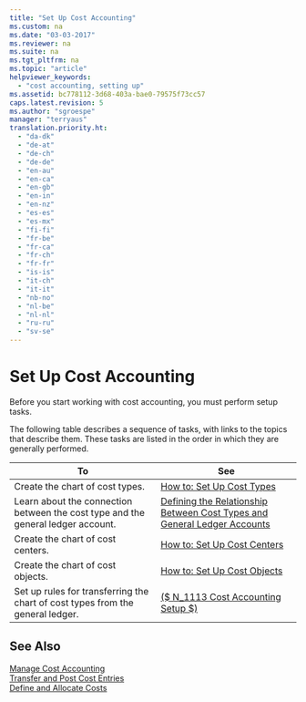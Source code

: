 ```yaml
---
title: "Set Up Cost Accounting"
ms.custom: na
ms.date: "03-03-2017"
ms.reviewer: na
ms.suite: na
ms.tgt_pltfrm: na
ms.topic: "article"
helpviewer_keywords: 
  - "cost accounting, setting up"
ms.assetid: bc778112-3d68-403a-bae0-79575f73cc57
caps.latest.revision: 5
ms.author: "sgroespe"
manager: "terryaus"
translation.priority.ht: 
  - "da-dk"
  - "de-at"
  - "de-ch"
  - "de-de"
  - "en-au"
  - "en-ca"
  - "en-gb"
  - "en-in"
  - "en-nz"
  - "es-es"
  - "es-mx"
  - "fi-fi"
  - "fr-be"
  - "fr-ca"
  - "fr-ch"
  - "fr-fr"
  - "is-is"
  - "it-ch"
  - "it-it"
  - "nb-no"
  - "nl-be"
  - "nl-nl"
  - "ru-ru"
  - "sv-se"
---
```

# Set Up Cost Accounting
Before you start working with cost accounting, you must perform setup tasks.  
  
 The following table describes a sequence of tasks, with links to the topics that describe them. These tasks are listed in the order in which they are generally performed.  
  
|To|See|  
|--------|---------|  
|Create the chart of cost types.|[How to: Set Up Cost Types](../Finance/how-to-set-up-cost-types.md)|  
|Learn about the connection between the cost type and the general ledger account.|[Defining the Relationship Between Cost Types and General Ledger Accounts](../Finance/defining-the-relationship-between-cost-types-and-general-ledger-accounts.md)|  
|Create the chart of cost centers.|[How to: Set Up Cost Centers](../Finance/how-to-set-up-cost-centers.md)|  
|Create the chart of cost objects.|[How to: Set Up Cost Objects](../Finance/how-to-set-up-cost-objects.md)|  
|Set up rules for transferring the chart of cost types from the general ledger.|[\($ N\_1113 Cost Accounting Setup $\)](assetId:///e96b49f0-9859-461b-a7c8-f4039281860a)|  
  
## See Also  
 [Manage Cost Accounting](../Finance/manage-cost-accounting.md)   
 [Transfer and Post Cost Entries](../Finance/transfer-and-post-cost-entries.md)   
 [Define and Allocate Costs](../Finance/define-and-allocate-costs.md)